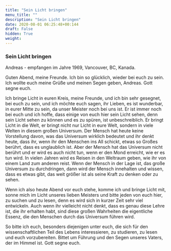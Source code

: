 ```yaml
---
title: "Sein Licht bringen"
menu_title: ""
description: "Sein Licht bringen"
date: 2020-08-01 06:25:48+00:144
draft: False
hidden: True
weight:
---
```

### Sein Licht bringen

Andreas - empfangen im Jahre 1969, Vancouver, BC, Kanada.

Guten Abend, meine Freunde. Ich bin so glücklich, wieder bei euch zu sein. Ich wollte euch meine Grüße und meinen Segen geben, Andreas. Gott segne euch.

Ich bringe Licht in euren Kreis, meine Freunde, und ich bin sehr gesegnet, bei euch zu sein, und ich möchte euch sagen, ihr Lieben, es ist wunderbar, in eurer Mitte zu sein, da unser Meister noch bei uns ist. Er ist immer noch bei euch und ich hoffe, dass einige von euch hier sein Licht sehen, denn sein Licht sehen zu können und es zu spüren, ist unbeschreiblich. Er bringt Licht in die Welt, er bringt nicht nur Licht in eure Welt, sondern in viele Welten in diesem großen Universum. Der Mensch hat heute keine Vorstellung davon, was das Universum wirklich bedeutet und ihr denkt heute, dass ihr, wenn ihr den Menschen ins All schickt, etwas so Großes berührt, dass es unglaublich ist. Aber der Mensch hat das Universum nicht berührt und er wird es auch nicht tun, wenn er den Mond erreicht, wie er es tun wird. In vielen Jahren wird es Reisen in den Weltraum geben, wie ihr von einem Land zum anderen reist. Wenn der Mensch in der Lage ist, das große Universum zu durchdringen, dann wird der Mensch innehalten und wissen, dass es etwas gibt, das weit größer ist als seine Kraft zu denken oder zu sehen.

Wenn ich also heute Abend vor euch stehe, komme ich und bringe Licht mit, sonne mich im Licht unseres lieben Meisters und bitte jeden von euch hier, zu suchen und zu lesen, denn es wird sich in kurzer Zeit sehr viel entwickeln. Auch wenn ihr vielleicht nicht denkt, dass es genau diese Lehre ist, die ihr erhalten habt, sind diese großen Wahrheiten die eigentliche Essenz, die den Menschen durch das Universum führen wird.

So bitte ich euch, besonders diejenigen unter euch, die sich für den wissenschaftlichen Teil des Lebens interessieren, zu studieren, zu lesen und euch vorzubereiten. Bittet um Führung und den Segen unseres Vaters, der im Himmel ist. Gott segne euch.
